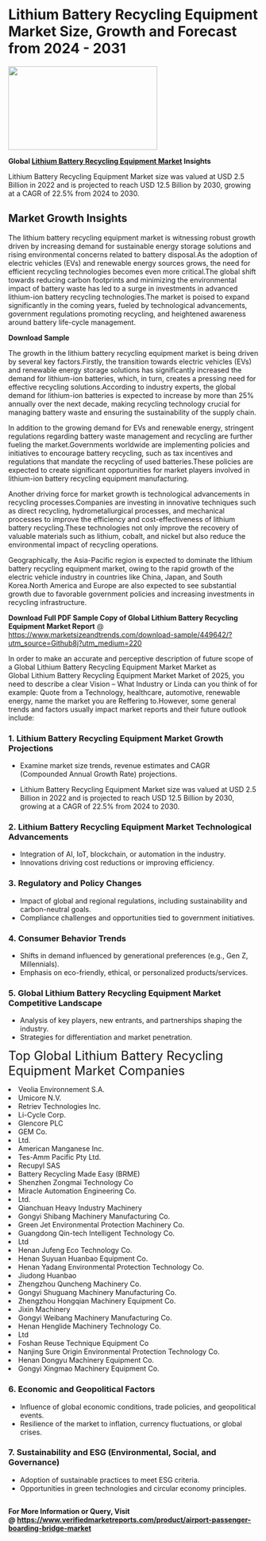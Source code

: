 <H1>Lithium Battery Recycling Equipment Market Size, Growth and Forecast from 2024 - 2031</H1><img class="aligncenter size-medium wp-image-584254" src="https://thirdeyenews.in/wp-content/uploads/2024/09/Global-Market-Research-300x168.jpeg" alt="" width="300" height="168" /><p><strong>Global&nbsp;<a href="https://www.marketsizeandtrends.com/download-sample/449642/?utm_source=Github8j?utm_medium=220">Lithium Battery Recycling Equipment Market</a> Insights</strong></p><p>Lithium Battery Recycling Equipment Market size was valued at USD 2.5 Billion in 2022 and is projected to reach USD 12.5 Billion by 2030, growing at a CAGR of 22.5% from 2024 to 2030.</p><p><h2>Market Growth Insights</h2> <p>The lithium battery recycling equipment market is witnessing robust growth driven by increasing demand for sustainable energy storage solutions and rising environmental concerns related to battery disposal.As the adoption of electric vehicles (EVs) and renewable energy sources grows, the need for efficient recycling technologies becomes even more critical.The global shift towards reducing carbon footprints and minimizing the environmental impact of battery waste has led to a surge in investments in advanced lithium-ion battery recycling technologies.The market is poised to expand significantly in the coming years, fueled by technological advancements, government regulations promoting recycling, and heightened awareness around battery life-cycle management.</p> <p><strong>Download Sample</strong></p> <p>The growth in the lithium battery recycling equipment market is being driven by several key factors.Firstly, the transition towards electric vehicles (EVs) and renewable energy storage solutions has significantly increased the demand for lithium-ion batteries, which, in turn, creates a pressing need for effective recycling solutions.According to industry experts, the global demand for lithium-ion batteries is expected to increase by more than 25% annually over the next decade, making recycling technology crucial for managing battery waste and ensuring the sustainability of the supply chain.</p> <p>In addition to the growing demand for EVs and renewable energy, stringent regulations regarding battery waste management and recycling are further fueling the market.Governments worldwide are implementing policies and initiatives to encourage battery recycling, such as tax incentives and regulations that mandate the recycling of used batteries.These policies are expected to create significant opportunities for market players involved in lithium-ion battery recycling equipment manufacturing.</p> <p>Another driving force for market growth is technological advancements in recycling processes.Companies are investing in innovative techniques such as direct recycling, hydrometallurgical processes, and mechanical processes to improve the efficiency and cost-effectiveness of lithium battery recycling.These technologies not only improve the recovery of valuable materials such as lithium, cobalt, and nickel but also reduce the environmental impact of recycling operations.</p> <p>Geographically, the Asia-Pacific region is expected to dominate the lithium battery recycling equipment market, owing to the rapid growth of the electric vehicle industry in countries like China, Japan, and South Korea.North America and Europe are also expected to see substantial growth due to favorable government policies and increasing investments in recycling infrastructure.</p> <p><span class=""><strong>Download Full PDF Sample Copy of Global Lithium Battery Recycling Equipment Market Report</strong> @ <a href="https://www.marketsizeandtrends.com/download-sample/449642/?utm_source=Github8j?utm_medium=220" target="_blank">https://www.marketsizeandtrends.com/download-sample/449642/?utm_source=Github8j?utm_medium=220</a></span></p><p>In order to make an accurate and perceptive description of future scope of a Global&nbsp;Lithium Battery Recycling Equipment Market Market as Global&nbsp;Lithium Battery Recycling Equipment Market Market of 2025, you need to describe a clear Vision &ndash; What Industry or Linda can you think of for example: Quote from a Technology, healthcare, automotive, renewable energy, name the market you are Reffering to.However, some general trends and factors usually impact market reports and their future outlook include:</p><h3>1.&nbsp;<strong>Lithium Battery Recycling Equipment Market Growth Projections</strong></h3><ul><li>Examine market size trends, revenue estimates and CAGR (Compounded Annual Growth Rate) projections.</li><li><p>Lithium Battery Recycling Equipment Market size was valued at USD 2.5 Billion in 2022 and is projected to reach USD 12.5 Billion by 2030, growing at a CAGR of 22.5% from 2024 to 2030.</p></li></ul><h3>2.&nbsp;<strong>Lithium Battery Recycling Equipment Market Technological Advancements</strong></h3><ul><li>Integration of AI, IoT, blockchain, or automation in the industry.</li><li>Innovations driving cost reductions or improving efficiency.</li></ul><h3>3.&nbsp;<strong>Regulatory and Policy Changes</strong></h3><ul><li>Impact of global and regional regulations, including sustainability and carbon-neutral goals.</li><li>Compliance challenges and opportunities tied to government initiatives.</li></ul><h3>4.&nbsp;<strong>Consumer Behavior Trends</strong></h3><ul><li>Shifts in demand influenced by generational preferences (e.g., Gen Z, Millennials).</li><li>Emphasis on eco-friendly, ethical, or personalized products/services.</li></ul><h3>5.&nbsp;<strong>Global Lithium Battery Recycling Equipment Market Competitive Landscape</strong></h3><ul><li>Analysis of key players, new entrants, and partnerships shaping the industry.</li><li>Strategies for differentiation and market penetration.</li></ul><p data-pm-slice="1 1 []"><span style="color: inherit; font-family: inherit; font-size: 25px;">Top Global Lithium Battery Recycling Equipment Market Companies</span></p><div class="" data-test-id=""><p><li>Veolia Environnement S.A.</li><li> Umicore N.V.</li><li> Retriev Technologies Inc.</li><li> Li-Cycle Corp.</li><li> Glencore PLC</li><li> GEM Co.</li><li> Ltd.</li><li> American Manganese Inc.</li><li> Tes-Amm Pacific Pty Ltd.</li><li> Recupyl SAS</li><li> Battery Recycling Made Easy (BRME)</li><li> Shenzhen Zongmai Technology Co</li><li> Miracle Automation Engineering Co.</li><li>Ltd.</li><li> Qianchuan Heavy Industry Machinery</li><li> Gongyi Shibang Machinery Manufacturing Co.</li><li> Green Jet Environmental Protection Machinery Co.</li><li> Guangdong Qin-tech Intelligent Technology Co.</li><li>Ltd</li><li> Henan Jufeng Eco Technology Co.</li><li> Henan Suyuan Huanbao Equipment Co.</li><li> Henan Yadang Environmental Protection Technology Co.</li><li> Jiudong Huanbao</li><li> Zhengzhou Quncheng Machinery Co.</li><li> Gongyi Shuguang Machinery Manufacturing Co.</li><li> Zhengzhou Hongqian Machinery Equipment Co.</li><li> Jixin Machinery</li><li> Gongyi Weibang Machinery Manufacturing Co.</li><li> Henan Henglide Machinery Technology Co.</li><li>Ltd</li><li> Foshan Reuse Technique Equipment Co</li><li> Nanjing Sure Origin Environmental Protection Technology Co.</li><li> Henan Dongyu Machinery Equipment Co.</li><li> Gongyi Xingmao Machinery Equipment Co.</li></p></div><h3>6.&nbsp;<strong>Economic and Geopolitical Factors</strong></h3><ul><li>Influence of global economic conditions, trade policies, and geopolitical events.</li><li>Resilience of the market to inflation, currency fluctuations, or global crises.</li></ul><h3>7.&nbsp;<strong>Sustainability and ESG (Environmental, Social, and Governance)</strong></h3><ul><li>Adoption of sustainable practices to meet ESG criteria.</li><li>Opportunities in green technologies and circular economy principles.</li></ul><h2><strong style="font-size: 14px;">For More Information or Query, Visit @&nbsp;</strong><a style="background-color: #ffffff; font-size: 14px;" href="https://www.marketsizeandtrends.com/report/lithium-battery-recycling-equipment-market/" target="_blank">https://www.verifiedmarketreports.com/product/airport-passenger-boarding-bridge-market</a></h2>